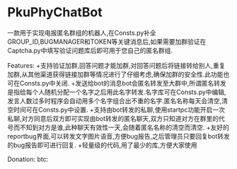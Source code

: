# PkuPhyChatBot
一款用于实现电报匿名群组的机器人,在Consts.py补全GROUP_ID,BUGMANAGER和TOKEN等关键消息后,如果需要加群验证在Captcha.py中填写验证问题库后即可用于您自己的匿名群组.

Features:
    +支持验证加群,回答问题才能加群,对回答问题后将链接转给别人,重复加群,从其他渠道获得链接加群等情况进行了仔细考虑,确保加群的安全性.此功能也可在Consts.py中关闭.
    +发送给bot的消息bot会匿名转发至大群中,所谓匿名转发是指给每个人随机分配一个名字之后用此名字转发.名字库可在Consts.py中编辑,发言人数过多时程序会自动用多个名字组合出不重的名字.匿名名称每天会清空,清空时间可在Consts.py中设置.
    +支持由bot转发的私聊,使用startpc功能开启一次私聊,对方同意后双方即可实现由bot转发的匿名聊天,双方只知道对方在群里的代号而不知到对方是谁,此种聊天有效性一天,会随着匿名名称的清空而清空.
    +友好的reportbug界面,可以转发文字图片语音,方便bug报告,之后管理员只要回复bot转发的bug报告即可进行回复.
    +轻量级的代码,用了最少的库,方便大家使用
    
Donation:
    btc:

